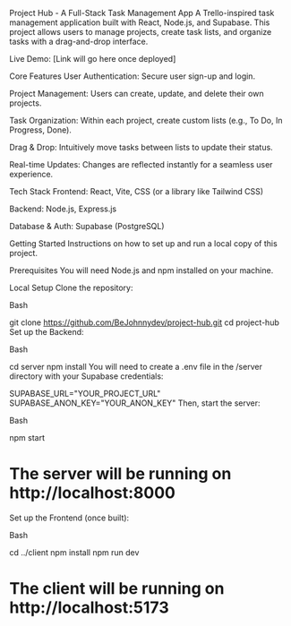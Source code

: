 Project Hub - A Full-Stack Task Management App
A Trello-inspired task management application built with React, Node.js, and Supabase. This project allows users to manage projects, create task lists, and organize tasks with a drag-and-drop interface.

Live Demo: [Link will go here once deployed]

Core Features
User Authentication: Secure user sign-up and login.

Project Management: Users can create, update, and delete their own projects.

Task Organization: Within each project, create custom lists (e.g., To Do, In Progress, Done).

Drag & Drop: Intuitively move tasks between lists to update their status.

Real-time Updates: Changes are reflected instantly for a seamless user experience.

Tech Stack
Frontend: React, Vite, CSS (or a library like Tailwind CSS)

Backend: Node.js, Express.js

Database & Auth: Supabase (PostgreSQL)

Getting Started
Instructions on how to set up and run a local copy of this project.

Prerequisites
You will need Node.js and npm installed on your machine.

Local Setup
Clone the repository:

Bash

git clone https://github.com/BeJohnnydev/project-hub.git
cd project-hub
Set up the Backend:

Bash

cd server
npm install
You will need to create a .env file in the /server directory with your Supabase credentials:

SUPABASE_URL="YOUR_PROJECT_URL"
SUPABASE_ANON_KEY="YOUR_ANON_KEY"
Then, start the server:

Bash

npm start 
# The server will be running on http://localhost:8000
Set up the Frontend (once built):

Bash

cd ../client 
npm install
npm run dev
# The client will be running on http://localhost:5173